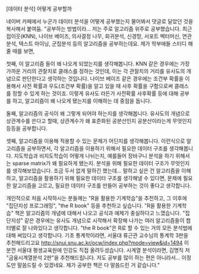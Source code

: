 [데이터 분석] 어떻게 공부할까



네이버 카페에서 누군가 데이터 분석을 어떻게 공부했는지 물어봐서 댓글로 달았던 것을 복사해서 붙여둠.
"공부하는 방법이라...
저는 주로 알고리즘 위주로 공부했습니다.
최근접이웃(KNN), 나이브 베이즈, 의사결정 나무, 회귀분석, 신경망, 서포트 벡터머신, 연관분석, 텍스트 마이닝, 군집분석 등의 알고리즘을 공부하는데요. 제가 학부애들 스터디 해줄 때를 보면,
 
첫째, 이 알고리즘 들이 왜 나오게 되었는지를 생각해봅니다.
KNN 같은 경우에는 가장 가까운 거리의 관찰치로 클래스를 정하는 것인데, 이는 각 관찰치의 거리를 유사도의 개념으로 판단한다고 생각하는 것입니다.
나이브 베이즈 같은 경우에는 조건부 확률을 이용해서 사전 확률과 우도(조건부 확률)을 알고 있을 때 사후 확률을 구함으로써 클래스를 정할 수 있게 하는 것이죠.
이렇게 유사도 라든가 사전확률 사후확률 등에 대해 공부를 하고, 알고리즘이 왜 나오게 됐는지를 이해하는 데 중점을 둡니다.
 
둘째, 알고리즘의 공식이 왜 그렇게 되어야 하는지를 생각해봅니다.
유사도의 개념으로 상관계수를 쓴다고 할때, 상관계수가 왜 표준화된 공분산인지 공분산이라는게 무엇인지 등등을 공부합니다.
 
셋째, 알고리즘을 이용해 적용할 수 있는 문제가 어딘지를 생각해봅니다.
이런식으로 알고리즘을 공부하면서, 각 알고리즘을 이용하기 위해서 필요한 데이터 구조를 생각해봅니다.
지도학습과 비지도학습이 어떻게 나뉘는지,
예를들어 장바구니 분석을 하기 위해서는 sparse matrix가 왜 필요하게 됐는지. 분석을 위해 필요한 데이터 구조가 무엇인지를 생각해보았습니다.
조금 두서 없게 말하긴 했는데... 말하고 싶은 건
알고리즘을 이해하고, 알고리즘을 활용하기 위해 필요한 데이터 구조를 생각해낼 수 있다면,
문제에 필요한 알고리즘을 고르고, 필요한 데이터 구조를 만들어 공부하는 것이 좋다고 생각합니다.
 
개인적으로 처음 시작하시는 분들께는 "R을 활용한 기계학습"을 추천하고, 그 이후에 "집단지성 프로그래밍", "the R book" 등을 추천하고 싶습니다.
"R을 활용한 기계학습" 책은 알고리즘의 개념에 대해서 나오고 공식과 예제가 충실하다고 느꼈습니다.
"집단지성" 같은 경우에는 유사도 개념으로 시작해서 확장해 나가는 여러 알고리즘들이 챕터별로 잘 나와있다고 생각합니다.
"the R book"은 R로 할 수 있는 거의 모든 분석법에 대해 써있다고 생각합니다.
기초 통계학이라면, 서울대 류근관 교수님의 통계학 3판을 추천해드리고요
http://snui.snu.ac.kr/ocw/index.php?mode=view&id=1494
이 분껀 서울대 평생교육원에 인강도 직접 올려두셨습니다.
시계열 분석이라면, 김명직 저 "금융시계열분석 2판"을 추천해드립니다.
저도 공부를 많이 하는 편은 아니라서... 이정도만 말씀드릴 수 있겠네요.
제가 공부한 책은 다 말씀드린 거 같습니다."
